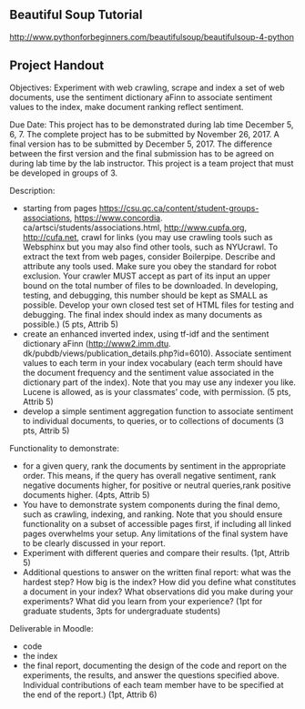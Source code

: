 ## Beautiful Soup Tutorial
http://www.pythonforbeginners.com/beautifulsoup/beautifulsoup-4-python

## Project Handout

Objectives: Experiment with web crawling, scrape and index a set of web documents, use the sentiment dictionary
aFinn to associate sentiment values to the index, make document ranking reflect sentiment.

Due Date: This project has to be demonstrated during lab time December 5, 6, 7. The complete project has to be
submitted by November 26, 2017. A final version has to be submitted by December 5, 2017. The difference between
the first version and the final submission has to be agreed on during lab time by the lab instructor. This project is a
team project that must be developed in groups of 3.

Description:
  - starting from pages https://csu.qc.ca/content/student-groups-associations, https://www.concordia.
  ca/artsci/students/associations.html, http://www.cupfa.org, http://cufa.net, crawl for links (you
  may use crawling tools such as Websphinx but you may also find other tools, such as NYUcrawl. To extract
  the text from web pages, consider Boilerpipe. Describe and attribute any tools used. Make sure you obey
  the standard for robot exclusion. Your crawler MUST accept as part of its input an upper bound on the total
  number of files to be downloaded. In developing, testing, and debugging, this number should be kept as SMALL
  as possible. Develop your own closed test set of HTML files for testing and debugging. The final index should
  index as many documents as possible.) (5 pts, Attrib 5)
  - create an enhanced inverted index, using tf-idf and the sentiment dictionary aFinn (http://www2.imm.dtu.
  dk/pubdb/views/publication_details.php?id=6010). Associate sentiment values to each term in your index
  vocabulary (each term should have the document frequency and the sentiment value associated in the dictionary
  part of the index). Note that you may use any indexer you like. Lucene is allowed, as is your classmates’ code,
  with permission. (5 pts, Attrib 5)
  - develop a simple sentiment aggregation function to associate sentiment to individual documents, to queries, or
  to collections of documents (3 pts, Attrib 5)

Functionality to demonstrate: 
  - for a given query, rank the documents by sentiment in the appropriate order. This means, if the query has overall negative sentiment, rank negative documents higher, for positive or neutral queries,rank positive documents higher. (4pts, Attrib 5)
  - You have to demonstrate system components during the final demo, such as crawling, indexing, and ranking. Note that you should ensure functionality on a subset of accessible pages first, if including all linked pages overwhelms your
setup. Any limitations of the final system have to be clearly discussed in your report.
  - Experiment with different queries and compare their results. (1pt, Attrib 5)
  - Additional questions to answer on the written final report: what was the hardest step? How big is the index? How did you define what constitutes a document in your index? What observations did you make during your experiments? What did you learn from your experience? (1pt for graduate students, 3pts for undergraduate students)

Deliverable in Moodle:
  - code
  - the index
  - the final report, documenting the design of the code and report on the experiments, the results, and answer the
  questions specified above. Individual contributions of each team member have to be specified at the end of the
  report.) (1pt, Attrib 6)